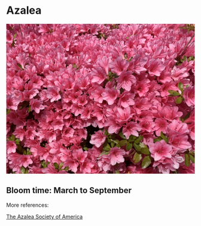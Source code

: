 <h1> Azalea </h1>
<img src="Azalea.jpg">
<h2> Bloom time: March to September </h2>
<p> More references: </p><a href="https://www.azaleas.org/azalea-basics/">The Azalea Society of America</a>

